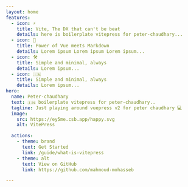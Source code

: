 ```yaml
---
layout: home
features:
  - icon: ⚡️
    title: Vite, The DX that can't be beat
    details: here is boilerplate vitepress for peter-chaudhary...
  - icon: 🖖
    title: Power of Vue meets Markdown
    details: Lorem ipsum Lorem ipsum Lorem ipsum...
  - icon: 🛠️
    title: Simple and minimal, always
    details: Lorem ipsum...
  - icon: 🇮🇳
    title: Simple and minimal, always
    details: Lorem ipsum...
hero:
  name: Peter-chaudhary
  text: 🇮🇳 boilerplate vitepress for peter-chaudhary..
  tagline: Just playing around vuepress v2 for peter chaudhary 💻 
  image:
    src: https://ey5me.csb.app/happy.svg
    alt: VitePress

  actions:
    - theme: brand
      text: Get Started
      link: /guide/what-is-vitepress
    - theme: alt
      text: View on GitHub
      link: https://github.com/mahmoud-mohasseb

---
```

<script setup>
import {
  VPTeamPage,
  VPTeamPageTitle,
  VPTeamMembers
} from 'vitepress/theme'

const members = [
  {
    avatar: 'https://avatars.githubusercontent.com/u/66387837?v=4',
    name: 'Mahmoud Ahmed',
    title: 'vitepress developmer',
    links: [
      { icon: 'github', link: 'https://github.com/mahmoud-mohasseb' },
      // { icon: 'facebook', link: 'https://twitter.com/youyuxi' }
    ]
  },
    {
    avatar: 'https://avatars.githubusercontent.com/u/66387837?v=4',
    name: 'Mahmoud Ahmed',
    title: 'vitepress developmer',
    links: [
      { icon: 'github', link: 'https://github.com/mahmoud-mohasseb' },
      // { icon: 'facebook', link: 'https://twitter.com/youyuxi' }
    ]
  },
    {
    avatar: 'https://avatars.githubusercontent.com/u/66387837?v=4',
    name: 'Mahmoud Ahmed',
    title: 'vitepress developmer',
    links: [
      { icon: 'github', link: 'https://github.com/mahmoud-mohasseb' },
      // { icon: 'facebook', link: 'https://twitter.com/youyuxi' }
    ]
  },
]
</script>

<VPTeamPage>
  <VPTeamPageTitle>
    <template #title>
      Our Team
    </template>
    <template #lead>
      The development of VitePress is guided by an international
      team, some of whom have chosen to be featured below.
    </template>
  </VPTeamPageTitle>

  <VPTeamMembers
    :members="members"
  />
</VPTeamPage>
